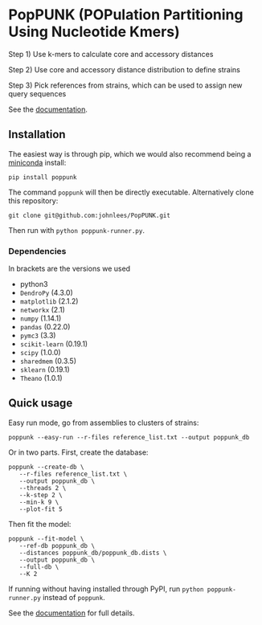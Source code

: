 # PopPUNK (POPulation Partitioning Using Nucleotide Kmers)

Step 1) Use k-mers to calculate core and accessory distances

Step 2) Use core and accessory distance distribution to define strains

Step 3) Pick references from strains, which can be used to assign new
query sequences

See the [documentation](http://poppunk.readthedocs.io/en/master/).

## Installation
The easiest way is through pip, which we would also recommend being
a [miniconda](https://conda.io/miniconda.html) install:
```
pip install poppunk
```

The command `poppunk` will then be directly executable. Alternatively
clone this repository:
```
git clone git@github.com:johnlees/PopPUNK.git
```
Then run with `python poppunk-runner.py`.

### Dependencies

In brackets are the versions we used

* python3
* `DendroPy` (4.3.0)
* `matplotlib` (2.1.2)
* `networkx` (2.1)
* `numpy` (1.14.1)
* `pandas` (0.22.0)
* `pymc3` (3.3)
* `scikit-learn` (0.19.1)
* `scipy` (1.0.0)
* `sharedmem` (0.3.5)
* `sklearn` (0.19.1)
* `Theano` (1.0.1)

## Quick usage
Easy run mode, go from assemblies to clusters of strains:
```
poppunk --easy-run --r-files reference_list.txt --output poppunk_db

```

Or in two parts. First, create the database:
```
poppunk --create-db \
   --r-files reference_list.txt \
   --output poppunk_db \
   --threads 2 \
   --k-step 2 \
   --min-k 9 \
   --plot-fit 5
```

Then fit the model:
```
poppunk --fit-model \
   --ref-db poppunk_db \
   --distances poppunk_db/poppunk_db.dists \
   --output poppunk_db \
   --full-db \
   --K 2
```

If running without having installed through PyPI, run `python poppunk-runner.py` instead of `poppunk`.

See the [documentation](http://poppunk.readthedocs.io/en/master/) for
full details.


